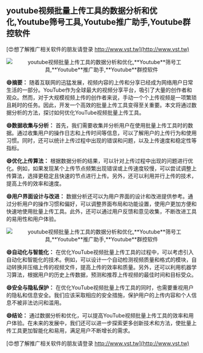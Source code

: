 ## **youtube视频批量上传工具的数据分析和优化,**Youtube**筛号工具,**Youtube**推广助手,**Youtube**群控软件**

[😍想了解推广相关软件的朋友请登录 http://www.vst.tw](http://www.vst.tw)

 <center><img src="https://vst.tw/MP4/tuiguang/png/6.png" alt="youtube视频批量上传工具的数据分析和优化,**Youtube**筛号工具,**Youtube**推广助手,**Youtube**群控软件"></center>

**😄摘要：**
随着互联网的迅猛发展，视频内容的上传和分享已经成为网络用户日常生活的一部分。YouTube作为全球最大的视频分享平台，吸引了大量的创作者和观众。然而，对于大规模视频上传的创作者来说，手动一个个上传视频是一项繁琐且耗时的任务。因此，开发一个高效的批量上传工具变得至关重要。本文将通过数据分析的方法，探讨如何优化YouTube视频批量上传工具。

**😄数据收集与分析：**
首先，我们需要收集并分析用户在使用批量上传工具时的数据。通过收集用户的操作日志和上传时间等信息，可以了解用户的上传行为和使用习惯。同时，还可以统计上传过程中出现的错误和问题，以及上传速度和稳定性等指标。

**😄优化上传算法：**
根据数据分析的结果，可以针对上传过程中出现的问题进行优化。例如，如果发现某个上传节点频繁出现错误或上传速度较慢，可以尝试调整上传算法，选择更稳定且快速的节点进行上传。另外，还可以利用并行上传的技术，提高上传的效率和速度。

**😄用户界面设计与改进：**
数据分析还可以为用户界面的设计和改进提供参考。通过分析用户的操作习惯和偏好，可以调整界面布局和功能设置，使用户更加方便和快速地使用批量上传工具。此外，还可以通过用户反馈和意见收集，不断改进工具的易用性和用户体验。

 <center><img src="https://vst.tw/MP4/tuiguang/png/6.png" alt="youtube视频批量上传工具的数据分析和优化,**Youtube**筛号工具,**Youtube**推广助手,**Youtube**群控软件"></center>

**😄自动化与智能化：**
在优化YouTube视频批量上传工具的过程中，可以考虑引入自动化和智能化的技术。例如，可以设计一个自动检测视频质量和格式的模块，自动转换并压缩上传的视频文件，提高上传的效率和质量。另外，还可以利用机器学习算法，根据用户的历史上传数据，预测和推荐上传视频的最佳时间和目标受众。

**😄安全与隐私保护：**
在优化YouTube视频批量上传工具的同时，也需要重视用户的隐私和信息安全。我们应该采取相应的安全措施，保护用户的上传内容和个人信息不被非法访问和滥用。

**😄结论：**
通过数据分析和优化，可以提高YouTube视频批量上传工具的效率和用户体验。在未来的发展中，我们还可以进一步探索更多创新技术和方法，使批量上传工具更加智能化和易用，满足用户不断增长的需求。

[😍想了解推广相关软件的朋友请登录 http://www.vst.tw](http://www.vst.tw)



